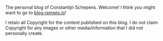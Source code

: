 The personal blog of Constantijn Schepens. Welcome! I think you might want to go to [blog.ramses.io](blog.ramses.io)!

I retain all Copyright for the content published on this blog. I do not claim Copyright for any images or other media/information that I did not personally create.
